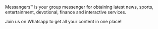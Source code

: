 Messangers™ is your group messenger for obtaining latest news, sports, entertainment, devotional, finance and interactive services.

Join us on Whatsapp to get all your content in one place! 
